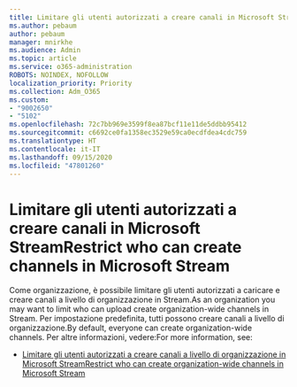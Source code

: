 ```yaml
---
title: Limitare gli utenti autorizzati a creare canali in Microsoft Stream
ms.author: pebaum
author: pebaum
manager: mnirkhe
ms.audience: Admin
ms.topic: article
ms.service: o365-administration
ROBOTS: NOINDEX, NOFOLLOW
localization_priority: Priority
ms.collection: Adm_O365
ms.custom:
- "9002650"
- "5102"
ms.openlocfilehash: 72c7bb969e3599f8ea87bcf11e11de5ddbb95412
ms.sourcegitcommit: c6692ce0fa1358ec3529e59ca0ecdfdea4cdc759
ms.translationtype: HT
ms.contentlocale: it-IT
ms.lasthandoff: 09/15/2020
ms.locfileid: "47801260"
---
```

# <a name="restrict-who-can-create-channels-in-microsoft-stream"></a><span data-ttu-id="2228e-102">Limitare gli utenti autorizzati a creare canali in Microsoft Stream</span><span class="sxs-lookup"><span data-stu-id="2228e-102">Restrict who can create channels in Microsoft Stream</span></span>

<span data-ttu-id="2228e-103">Come organizzazione, è possibile limitare gli utenti autorizzati a caricare e creare canali a livello di organizzazione in Stream.</span><span class="sxs-lookup"><span data-stu-id="2228e-103">As an organization you may want to limit who can upload create organization-wide channels in Stream.</span></span> <span data-ttu-id="2228e-104">Per impostazione predefinita, tutti possono creare canali a livello di organizzazione.</span><span class="sxs-lookup"><span data-stu-id="2228e-104">By default, everyone can create organization-wide channels.</span></span> <span data-ttu-id="2228e-105">Per altre informazioni, vedere:</span><span class="sxs-lookup"><span data-stu-id="2228e-105">For more information, see:</span></span>

- [<span data-ttu-id="2228e-106">Limitare gli utenti autorizzati a creare canali a livello di organizzazione in Microsoft Stream</span><span class="sxs-lookup"><span data-stu-id="2228e-106">Restrict who can create organization-wide channels in Microsoft Stream</span></span>](https://docs.microsoft.com/stream/restrict-companywide-channels)
